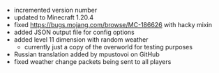- incremented version number
- updated to Minecraft 1.20.4
- fixed https://bugs.mojang.com/browse/MC-186626 with hacky mixin
- added JSON output file for config options
- added level 11 dimension with random weather
  - currently just a copy of the overworld for testing purposes
- Russian translation added by mpustovoi on GitHub
- fixed weather change packets being sent to all players